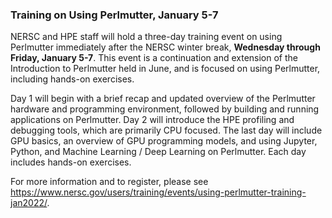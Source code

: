 ### Training on Using Perlmutter, January 5-7

NERSC and HPE staff will hold a three-day training event on using Perlmutter
immediately after the NERSC winter break,
**Wednesday through Friday, January 5-7**. This event is a 
continuation and extension of the Introduction to Perlmutter held in June, and 
is focused on using Perlmutter, including hands-on exercises.

Day 1 will begin with a brief recap and updated overview of the Perlmutter 
hardware and programming environment, followed by building and running
applications on Perlmutter. Day 2 will introduce the HPE profiling and
debugging tools, which are primarily CPU focused. The last day will include
GPU basics, an overview of GPU programming models, and using Jupyter, Python,
and Machine Learning / Deep Learning on Perlmutter. Each day includes hands-on
exercises.

For more information and to register, please see
<https://www.nersc.gov/users/training/events/using-perlmutter-training-jan2022/>.

